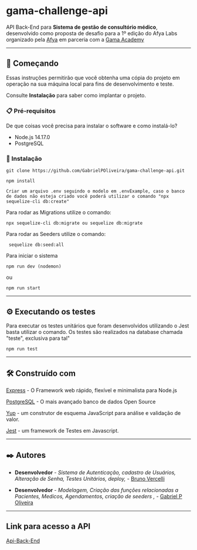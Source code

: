 # gama-challenge-api
API Back-End para **Sistema de gestão de consultório médico**, desenvolvido como proposta de desafio para a 1º edição do Afya Labs organizado pela [Afya](https://afya.com.br/) em parceria com a [Gama Academy](https://www.gama.academy/)

------------------------
## 🚀 Começando

Essas instruções permitirão que você obtenha uma cópia do projeto em operação na sua máquina local para fins de desenvolvimento e teste.

Consulte **Instalação** para saber como implantar o projeto.

### 📋 Pré-requisitos

De que coisas você precisa para instalar o software e como instalá-lo?

* Node.js 14.17.0 
* PostgreSQL 

### 🔧 Instalação

```
git clone https://github.com/GabrielPOliveira/gama-challenge-api.git
```
```
npm install
```
```
Criar um arquivo .env seguindo o modelo em .envExample, caso o banco de dados não esteja criado você poderá utilizar o comando "npx sequelize-cli db:create"
```

Para rodar as Migrations utilize o comando: 
```
npx sequelize-cli db:migrate ou sequelize db:migrate
```
Para rodar as Seeders utilize o comando:
```
 sequelize db:seed:all
```
Para iniciar o sistema
```
npm run dev (nodemon)
```
ou
```
npm run start
```
------------------------
## ⚙️ Executando os testes

Para executar os testes unitários que foram desenvolvidos utilizando o Jest basta utilizar o comando.
Os testes são realizados na database chamada "teste", exclusiva para tal"
```
npm run test
```

------------------------
## 🛠️ Construído com

[Express](https://expressjs.com/) - O Framework web rápido, flexível e minimalista para Node.js

[PostgreSQL](https://www.postgresql.org/) - O mais avançado banco de dados Open Source

[Yup](https://www.postgresql.org/) - um construtor de esquema JavaScript para análise e validação de valor.

[Jest](https://jestjs.io/) - um framework de Testes em Javascript.

------------------------
## ✒️ Autores

* **Desenvolvedor** - *Sistema de Autenticação, cadastro de Usuários, Alteração de Senha, Testes Unitários, deploy,* - [Bruno Vercelli](https://github.com/bjmvercelli)

* **Desenvolvedor** - *Modelagem, Criação das funções relacionadas a Pacientes, Medicos, Agendamentos, criação de seeders ,* - [Gabriel P Oliveira](https://github.com/GabrielPOliveira/)

------------------------
## Link para acesso a API

[Api-Back-End](https://labteam-api.herokuapp.com/api-docs/)





